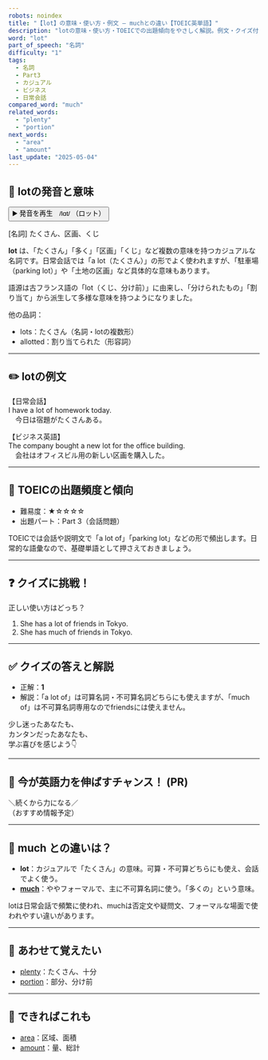 ```yaml
---
robots: noindex
title: "【lot】の意味・使い方・例文 ― muchとの違い【TOEIC英単語】"
description: "lotの意味・使い方・TOEICでの出題傾向をやさしく解説。例文・クイズ付きでmuchとの違いもわかりやすく学べます。"
word: "lot"
part_of_speech: "名詞"
difficulty: "1"
tags:
  - 名詞
  - Part3
  - カジュアル
  - ビジネス
  - 日常会話
compared_word: "much"
related_words:
  - "plenty"
  - "portion"
next_words:
  - "area"
  - "amount"
last_update: "2025-05-04"
---
```


## 🔰 lotの発音と意味

<button class="play-audio" onclick="playTTS('lot')">
  <span class="play-audio-main">
    ▶️ 発音を再生　/lɑt/
  </span>
  <span class="play-audio-sub">
    （ロット）
  </span>
</button>

[名詞] たくさん、区画、くじ

**lot** は、「たくさん」「多く」「区画」「くじ」など複数の意味を持つカジュアルな名詞です。日常会話では「a lot（たくさん）」の形でよく使われますが、「駐車場（parking lot）」や「土地の区画」など具体的な意味もあります。

語源は古フランス語の「lot（くじ、分け前）」に由来し、「分けられたもの」「割り当て」から派生して多様な意味を持つようになりました。

他の品詞：  
- lots：たくさん（名詞・lotの複数形）
- allotted：割り当てられた（形容詞）

---

## ✏️ lotの例文

【日常会話】  
I have a lot of homework today.  
　今日は宿題がたくさんある。

【ビジネス英語】  
The company bought a new lot for the office building.  
　会社はオフィスビル用の新しい区画を購入した。

---

## 🎯 TOEICの出題頻度と傾向

- 難易度：★☆☆☆☆
- 出題パート：Part 3（会話問題）

TOEICでは会話や説明文で「a lot of」「parking lot」などの形で頻出します。日常的な語彙なので、基礎単語として押さえておきましょう。

---

## ❓ クイズに挑戦！

正しい使い方はどっち？

1. She has a lot of friends in Tokyo.  
2. She has much of friends in Tokyo.

---

## ✅ クイズの答えと解説

- 正解：**1**
- 解説：「a lot of」は可算名詞・不可算名詞どちらにも使えますが、「much of」は不可算名詞専用なのでfriendsには使えません。

少し迷ったあなたも、  
カンタンだったあなたも、  
学ぶ喜びを感じよう👇️

---

## 🚀 今が英語力を伸ばすチャンス！ (PR)

<div class="info-center">
＼続くから力になる／<br>  
（おすすめ情報予定）
</div>

---

## 🤔  much との違いは？

- **lot**：カジュアルで「たくさん」の意味。可算・不可算どちらにも使え、会話でよく使う。
- **[much](/much)**：ややフォーマルで、主に不可算名詞に使う。「多くの」という意味。

lotは日常会話で頻繁に使われ、muchは否定文や疑問文、フォーマルな場面で使われやすい違いがあります。

---

## 🧩 あわせて覚えたい

- [plenty](/plenty)：たくさん、十分
- [portion](/portion)：部分、分け前

---

## 📖 できればこれも

- [area](/area)：区域、面積
- [amount](/amount)：量、総計

<!-- cvid: aid32_bid33 -->
